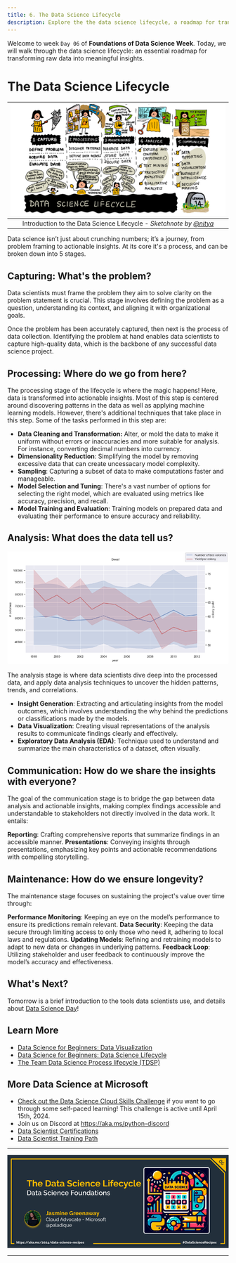 ```yaml
---
title: 6. The Data Science Lifecycle
description: Explore the the data science lifecycle, a roadmap for transforming data into meaningful insights.
---
```


Welcome to week  `Day 06` of **Foundations of Data Science Week**. Today, we will walk through the data science lifecycle: an essential roadmap for transforming raw data into meaningful insights.

# The Data Science Lifecycle

|![ Sketchnote by [(@sketchthedocs)](https://sketchthedocs.dev) ](./img/sketchnote-ds-lifecycle.png)|
|:---:|
| Introduction to the Data Science Lifecycle - _Sketchnote by [@nitya](https://twitter.com/nitya)_ |

Data science isn’t just about crunching numbers; it’s a journey, from problem framing to actionable insights. At its core it's a process, and can be broken down into 5 stages.

## Capturing: What's the problem?

Data scientists must frame the problem they aim to solve clarity on the problem statement is crucial.
This stage involves defining the problem as a question, understanding its context, and aligning it with organizational goals.

Once the problem has been accurately captured, then next is the process of data collection. Identifying the problem at hand enables data scientists to capture high-quality data, which is the backbone of any successful data science project.

## Processing: Where do we go from here?

The processing stage of the lifecycle is where the magic happens! Here, data is transformed into actionable insights. Most of this step is centered around discovering patterns in the data as well as applying machine learning models. However, there's additional techniques that take place in this step. Some of the tasks performed in this step are:

- **Data Cleaning and Transformation:** Alter, or mold the data to make it uniform without errors or inaccuracies and more suitable for analysis. For instance, converting decimal numbers into currency.
- **Dimensionality Reduction**: Simplifying the model by removing excessive data that can create uncessacary model complexity.
- **Sampling**: Capturing a subset of data to make computations faster and manageable.
- **Model Selection and Tuning**: There's a vast number of options for selecting the right model, which are evaluated using metrics like accuracy, precision, and recall.
- **Model Training and Evaluation**: Training models on prepared data and evaluating their performance to ensure accuracy and reliability.

## Analysis: What does the data tell us?

![Visualization on the number of bee colonies from 1998 to 2012 ](./img/data-viz-analysis.png)

The analysis stage is where data scientists dive deep into the processed data, and apply data analysis techniques to uncover the hidden patterns, trends, and correlations.

- **Insight Generation**: Extracting and articulating insights from the model outcomes, which involves understanding the why behind the predictions or classifications made by the models.
- **Data Visualization**: Creating visual representations of the analysis results to communicate findings clearly and effectively.
- **Exploratory Data Analysis (EDA)**: Technique used  to understand and summarize the main characteristics of a dataset, often visually.

## Communication: How do we share the insights with everyone?

The goal of the communication stage is to bridge the gap between data analysis and actionable insights, making complex findings accessible and understandable to stakeholders not directly involved in the data work. It entails:

**Reporting**: Crafting comprehensive reports that summarize findings in an accessible manner.
**Presentations**: Conveying insights through presentations, emphasizing key points and actionable recommendations with compelling storytelling.

## Maintenance: How do we ensure longevity?

The maintenance stage focuses on sustaining the project's value over time through:

**Performance Monitoring**: Keeping an eye on the model’s performance to ensure its predictions remain relevant.
**Data Security**: Keeping the data secure through limiting access to only those who need it, adhering to local laws and regulations.
**Updating Models**: Refining and retraining models to adapt to new data or changes in underlying patterns.
**Feedback Loop**: Utilizing stakeholder and user feedback to continuously improve the model’s accuracy and effectiveness.

## What's Next?

Tomorrow is a brief introduction to the tools data scientists use, and details about [Data Science Day](https://aka.ms/Python/DataScienceDay)!

## Learn More

- [Data Science for Beginners: Data Visualization](https://github.com/microsoft/Data-Science-For-Beginners/tree/main/3-Data-Visualization)
- [Data Science for Beginners: Data Science Lifecycle](https://github.com/microsoft/Data-Science-For-Beginners/tree/main/4-Data-Science-Lifecycle)
- [The Team Data Science Process lifecycle (TDSP)](https://learn.microsoft.com/azure/architecture/data-science-process/lifecycle)

## More Data Science at Microsoft

- [Check out the Data Science Cloud Skills Challenge](https://aka.ms/python/DataScienceDay/CSC) if you want to go through some self-paced learning! This challenge is active until April 15th, 2024.
- Join us on Discord at https://aka.ms/python-discord
- [Data Scientist Certifications](https://learn.microsoft.com/credentials/certifications/roles/data-scientist)
- [Data Scientist Training Path](https://learn.microsoft.com/training/career-paths/data-scientist)

<!-- for DEV.TO
---
title: The Data Science Lifecycle
published: false
description: Explore the the data science lifecycle, a roadmap for transforming data into meaningful insights.
tags: data science, machine learning, python
series: 14 Days of Data Science
canonical_url: https://aka.ms/2024/data-science-recipes

cover_image: 
--- -->

---

![Banner For Week 1 Post 6](./img/banners/DataScienceDay-Foundations-6.png)

---